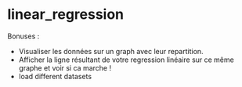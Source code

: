 # linear_regression

Bonuses : 
- Visualiser les données sur un graph avec leur repartition.
- Afficher la ligne résultant de votre regression linéaire sur ce même graphe et voir si ca marche !
- load different datasets

